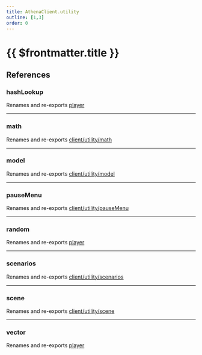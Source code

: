 ```yaml
---
title: AthenaClient.utility
outline: [1,3]
order: 0
---
```


# {{ $frontmatter.title }}


## References

### hashLookup

Renames and re-exports [player](server_config.md#player)

___

### math

Renames and re-exports [client/utility/math](client_utility_math.md)

___

### model

Renames and re-exports [client/utility/model](client_utility_model.md)

___

### pauseMenu

Renames and re-exports [client/utility/pauseMenu](client_utility_pauseMenu.md)

___

### random

Renames and re-exports [player](server_config.md#player)

___

### scenarios

Renames and re-exports [client/utility/scenarios](client_utility_scenarios.md)

___

### scene

Renames and re-exports [client/utility/scene](client_utility_scene.md)

___

### vector

Renames and re-exports [player](server_config.md#player)
